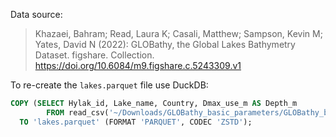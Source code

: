 Data source: 

> Khazaei, Bahram; Read, Laura K; Casali, Matthew; Sampson, Kevin M; Yates, David N (2022): GLOBathy, the Global Lakes Bathymetry Dataset. figshare. Collection. https://doi.org/10.6084/m9.figshare.c.5243309.v1

To re-create the `lakes.parquet` file use DuckDB: 

```sql
COPY (SELECT Hylak_id, Lake_name, Country, Dmax_use_m AS Depth_m 
	    FROM read_csv('~/Downloads/GLOBathy_basic_parameters/GLOBathy_basic_parameters(1-100K LAKES).csv',AUTO_DETECT=TRUE))
  TO 'lakes.parquet' (FORMAT 'PARQUET', CODEC 'ZSTD');
```